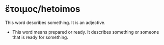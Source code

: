 # ἕτοιμος/hetoimos
This word describes something. It is an adjective.

* This word means prepared or ready. It describes something or someone that is ready for something.
